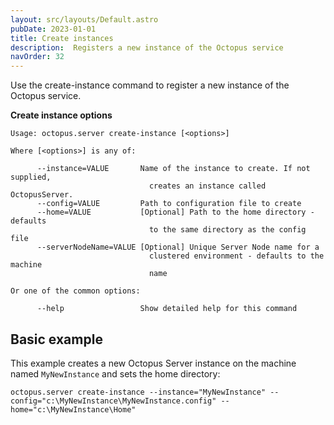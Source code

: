```yaml
---
layout: src/layouts/Default.astro
pubDate: 2023-01-01
title: Create instances
description:  Registers a new instance of the Octopus service
navOrder: 32
---
```


Use the create-instance command to register a new instance of the Octopus service.

**Create instance options**

```
Usage: octopus.server create-instance [<options>]

Where [<options>] is any of:

      --instance=VALUE       Name of the instance to create. If not supplied,
                               creates an instance called OctopusServer.
      --config=VALUE         Path to configuration file to create
      --home=VALUE           [Optional] Path to the home directory - defaults
                               to the same directory as the config file
      --serverNodeName=VALUE [Optional] Unique Server Node name for a
                               clustered environment - defaults to the machine
                               name

Or one of the common options:

      --help                 Show detailed help for this command
```

## Basic example

This example creates a new Octopus Server instance on the machine named `MyNewInstance` and sets the home directory:

```
octopus.server create-instance --instance="MyNewInstance" --config="c:\MyNewInstance\MyNewInstance.config" --home="c:\MyNewInstance\Home"
```

